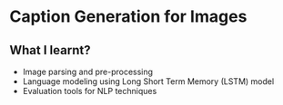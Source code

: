
# Caption Generation for Images

## What I learnt?
- Image parsing and pre-processing
- Language modeling using Long Short Term Memory (LSTM) model
- Evaluation tools for NLP techniques
